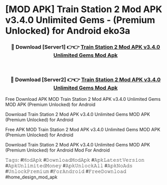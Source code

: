 # [MOD APK] Train Station 2 Mod APK v3.4.0 Unlimited Gems - (Premium Unlocked) for Android eko3a



<div align="center">
<h3>🔴 Download [Server1] 👉👉 <a href="https://momento.my/?title=Train_Station_2_Mod_APK_v3.4.0_Unlimited_Gems">Train Station 2 Mod APK v3.4.0 Unlimited Gems Mod Apk</a></h3><br>

<h3>🔴 Download [Server2] 👉👉 <a href="https://momento.my/?title=Train_Station_2_Mod_APK_v3.4.0_Unlimited_Gems">Train Station 2 Mod APK v3.4.0 Unlimited Gems Mod Apk</a></h3>
</div>



Free Download APK MOD Train Station 2 Mod APK v3.4.0 Unlimited Gems MOD APK (Premium Unlocked) for Android

Download Train Station 2 Mod APK v3.4.0 Unlimited Gems MOD APK (Premium Unlocked) for Android

Free APK MOD Train Station 2 Mod APK v3.4.0 Unlimited Gems MOD APK (Premium Unlocked) for Android

Download Train Station 2 Mod APK v3.4.0 Unlimited Gems MOD APK (Premium Unlocked) for Android Mod For Android

𝚃𝚊𝚐𝚜: #𝙼𝚘𝚍𝙰𝚙𝚔 #𝙳𝚘𝚠𝚗𝚕𝚘𝚊𝚍𝙼𝚘𝚍𝙰𝚙𝚔 #𝙰𝚙𝚔𝙻𝚊𝚝𝚎𝚜𝚝𝚅𝚎𝚛𝚜𝚒𝚘𝚗 #𝙰𝚙𝚔𝚄𝚗𝚕𝚒𝚖𝚒𝚝𝚎𝚍𝙼𝚘𝚗𝚎𝚢 #𝙰𝚙𝚔𝚄𝚗𝚕𝚘𝚌𝚔𝙰𝚕𝚕 #𝙰𝚙𝚔𝙽𝚘𝙰𝚍𝚜 #𝚄𝚗𝚕𝚘𝚌𝚔𝙿𝚛𝚎𝚖𝚒𝚞𝚖 #𝙵𝚘𝚛𝙰𝚗𝚍𝚛𝚘𝚒𝚍 #𝙵𝚛𝚎𝚎𝙳𝚘𝚠𝚗𝚕𝚘𝚊𝚍 #home_design_mod_apk
